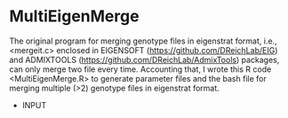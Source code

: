 # MultiEigenMerge
The original program for merging genotype files in eigenstrat format, i.e., <mergeit.c> enclosed in EIGENSOFT (https://github.com/DReichLab/EIG) and ADMIXTOOLS (https://github.com/DReichLab/AdmixTools) packages, can only merge two file every time. 
Accounting that, I wrote this R code <MultiEigenMerge.R> to generate parameter files and the bash file for merging multiple (>2) genotype files in eigenstrat format. 

* INPUT

